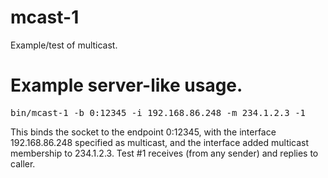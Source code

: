 # mcast-1

Example/test of multicast.

# Example server-like usage.

<pre>
bin/mcast-1 -b 0:12345 -i 192.168.86.248 -m 234.1.2.3 -1
</pre>

This binds the socket to the endpoint 0:12345, 
with the interface 192.168.86.248 specified as multicast, 
and the interface added multicast membership to 234.1.2.3.
Test #1 receives (from any sender) and replies to caller.

 
